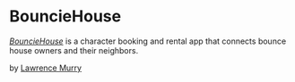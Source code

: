 # BouncieHouse

[*BouncieHouse*](https://characterforparties.com) is a character booking and rental app that connects bounce house owners and their neighbors.

by [Lawrence Murry](https://lawrencemurry.com)
